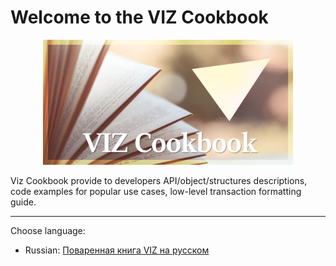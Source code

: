 # Welcome to the VIZ Cookbook

<p align="center">
<img height="200" src="meta.png" alt="VIZ Cookbook">
</p>

Viz Cookbook provide to developers API/object/structures descriptions, code examples for popular use cases, low-level transaction formatting guide.

***

Choose language:
* Russian: [Поваренная книга VIZ на русском](/ru/contents.md)